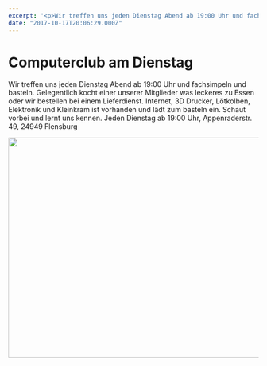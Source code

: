 ```yaml
---
excerpt: '<p>Wir treffen uns jeden Dienstag Abend ab 19:00 Uhr und fachsimpeln und basteln. Gelegentlich kocht einer unserer Mitglieder was leckeres zu Essen oder wir bestellen bei einem Lieferdienst. Internet, 3D <a href="https://chaostreff-flensburg.de/2017/computerclub-am-dienstag/" class="more-link">[&hellip;]</a></p>'
date: "2017-10-17T20:06:29.000Z"
---
```

# Computerclub am Dienstag

<p>Wir treffen uns jeden Dienstag Abend ab 19:00 Uhr und fachsimpeln und basteln. Gelegentlich kocht einer unserer Mitglieder was leckeres zu Essen oder wir bestellen bei einem Lieferdienst. Internet, 3D Drucker, Lötkolben, Elektronik und Kleinkram ist vorhanden und lädt zum basteln ein. Schaut vorbei und lernt uns kennen. Jeden Dienstag ab 19:00 Uhr, Appenraderstr. 49, 24949 Flensburg</p>
<p><a href="http://chaostreff-flensburg.de/wp-content/uploads/2017/10/IMG_3516.jpg"><img decoding="async" loading="lazy" class="aligncenter size-large wp-image-508" src="http://chaostreff-flensburg.de/wp-content/uploads/2017/10/IMG_3516-1024x443.jpg" alt="" width="1024" height="443" srcset="https://chaostreff-flensburg.de/wp-content/uploads/2017/10/IMG_3516-1024x443.jpg 1024w, https://chaostreff-flensburg.de/wp-content/uploads/2017/10/IMG_3516-300x130.jpg 300w, https://chaostreff-flensburg.de/wp-content/uploads/2017/10/IMG_3516-768x332.jpg 768w, https://chaostreff-flensburg.de/wp-content/uploads/2017/10/IMG_3516-1025x443.jpg 1025w" sizes="(max-width: 1024px) 100vw, 1024px" /></a></p>
<p>&nbsp;</p>

